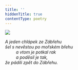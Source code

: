 ```yaml
---
title: ''
hiddenTitle: true
contentType: poetry
---
```


<section>

![](../Images/105.jpg)

_A jeden chlápek ze Zábřehu  
šel s nevěstou po mořském břehu  
         a vtom je potkal rak  
         a poděsil je tak,  
že pádili zpět do Zábřehu._

</section>
